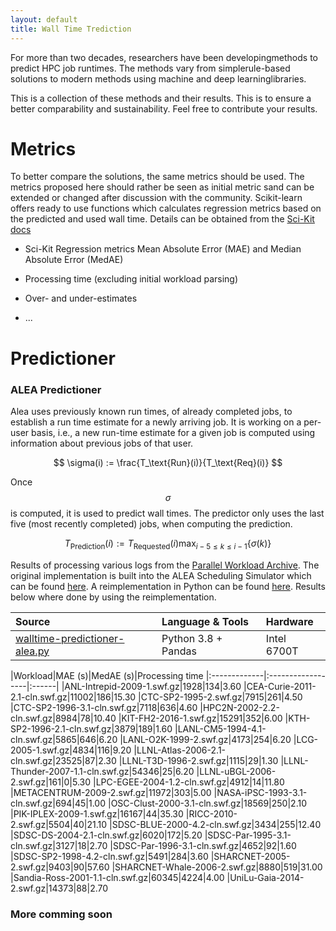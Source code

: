 ```yaml
---
layout: default
title: Wall Time Trediction
---
```


For more than two decades, researchers have been developingmethods to predict HPC job runtimes. The methods vary from simplerule-based solutions to modern methods using machine and deep learninglibraries. 


This is a collection of these methods and their results. This is to ensure a better comparability and sustainability. Feel free to contribute your results.


# Metrics
To better compare the solutions, the same metrics should be used. The metrics proposed here should rather be seen as initial metric sand can be extended or changed after discussion with the community.
Scikit-learn offers ready to use functions which calculates regression metrics based on the predicted and used wall time.
Details can be obtained from the [Sci-Kit docs](https://scikit-learn.org/stable/modules/classes.html#module-sklearn.metrics)
<!-- $$ \text{MAE}(y,\hat{y}) = \frac{1}{n_\text{samples}}\sum_{i=0}^{n_\text{samples}-1}|y_i-\hat{y_i}|$$ -->
* Sci-Kit Regression metrics Mean Absolute Error (MAE) and Median Absolute Error (MedAE)

* Processing time (excluding initial workload parsing)

* Over- and under-estimates

* ...


# Predictioner

### ALEA Predictioner

Alea uses previously known run times, of already completed jobs, to establish a run time estimate for 
a newly arriving job. It is working on a per-user basis, i.e., a new run-time 
estimate for a given job is computed using information about previous jobs of that user.

$$ \sigma(i) := \frac{T_\text{Run}(i)}{T_\text{Req}(i)} $$ 

Once $$\sigma$$ is computed, it is used to predict wall times. 
The predictor only uses the last five (most 
recently completed) jobs, when computing the prediction.  

$$ T_\text{Prediction}(i) := T_\text{Requested}(i) \max_{i-5 \leq k \leq i-1} \{\sigma(k)\} $$

Results of processing various logs from the [Parallel Workload Archive](https://www.cs.huji.ac.il/labs/parallel/workload/logs.html). The original implementation is built into the ALEA Scheduling Simulator which can be found [here](https://github.com/aleasimulator/alea). A reimplementation in Python can be found [here](https://github.com/mehsoy/walltime-prediction-tools). Results below where done by using the reimplementation.


|Source|Language & Tools|Hardware
|:-------------|:------------------|:------|
|[walltime-predictioner-alea.py](https://github.com/mehsoy/walltime-prediction-tools/blob/master/walltime-predictioner-alea.py) | Python 3.8 + Pandas | Intel 6700T | 




|Workload|MAE (s)|MedAE (s)|Processing time
|:-------------|:------------------|:------|
|ANL-Intrepid-2009-1.swf.gz|1928|134|3.60
|CEA-Curie-2011-2.1-cln.swf.gz|11002|186|15.30
|CTC-SP2-1995-2.swf.gz|7915|261|4.50
|CTC-SP2-1996-3.1-cln.swf.gz|7118|636|4.60
|HPC2N-2002-2.2-cln.swf.gz|8984|78|10.40
|KIT-FH2-2016-1.swf.gz|15291|352|6.00
|KTH-SP2-1996-2.1-cln.swf.gz|3879|189|1.60
|LANL-CM5-1994-4.1-cln.swf.gz|5865|646|6.20
|LANL-O2K-1999-2.swf.gz|4173|254|6.20
|LCG-2005-1.swf.gz|4834|116|9.20
|LLNL-Atlas-2006-2.1-cln.swf.gz|23525|87|2.30
|LLNL-T3D-1996-2.swf.gz|1115|29|1.30
|LLNL-Thunder-2007-1.1-cln.swf.gz|54346|25|6.20
|LLNL-uBGL-2006-2.swf.gz|161|0|5.30
|LPC-EGEE-2004-1.2-cln.swf.gz|4912|14|11.80
|METACENTRUM-2009-2.swf.gz|11972|303|5.00
|NASA-iPSC-1993-3.1-cln.swf.gz|694|45|1.00
|OSC-Clust-2000-3.1-cln.swf.gz|18569|250|2.10
|PIK-IPLEX-2009-1.swf.gz|16167|44|35.30
|RICC-2010-2.swf.gz|5504|40|21.10
|SDSC-BLUE-2000-4.2-cln.swf.gz|3434|255|12.40
|SDSC-DS-2004-2.1-cln.swf.gz|6020|172|5.20
|SDSC-Par-1995-3.1-cln.swf.gz|3127|18|2.70
|SDSC-Par-1996-3.1-cln.swf.gz|4652|92|1.60
|SDSC-SP2-1998-4.2-cln.swf.gz|5491|284|3.60
|SHARCNET-2005-2.swf.gz|9403|90|57.60
|SHARCNET-Whale-2006-2.swf.gz|8880|519|31.00
|Sandia-Ross-2001-1.1-cln.swf.gz|60345|4224|4.00
|UniLu-Gaia-2014-2.swf.gz|14373|88|2.70




### More comming soon



